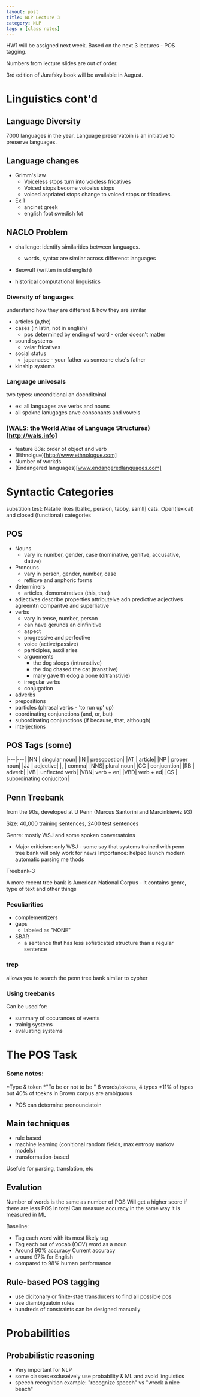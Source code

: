```yaml
---
layout: post
title: NLP Lecture 3
category: NLP
tags : [class notes]
---
```


HW1 will be assigned next week. Based on the next 3 lectures - POS tagging. 

Numbers from lecture slides are out of order. 

3rd edition of Jurafsky book will be available in August. 

# Linguistics cont'd

## Language Diversity
7000 languages in the year. 
Language preservatoin is an initiative to preserve languages. 

## Language changes 
* Grimm's law
	* Voiceless stops turn into voicless fricatives
	* Voiced stops become voicelss stops
	* voiced aspriated stops change to voiced stops or fricatives. 
* Ex 1
	* ancinet greek
	* english foot swedish fot

## NACLO Problem
* challenge: identify similarities between languages. 
	* words, syntax are similar across differenct languages

* Beowulf (written in old english)
* historical computational linguistics

### Diversity of languages
 understand how they are different & how they are similar
* articles (a,the)
* cases (in latin, not in english)
	* pos determined by ending of word - order doesn't matter
* sound systems
	* velar fricatives
* social status
	* japanaese - your father vs someone else's father
* kinship systems

### Language univesals
two types: unconditional an docnditoinal
* ex: all languages ave verbs and nouns
* all spokne lanugages anve consonants and vowels

### (WALS: the World Atlas of Language Structures)[http://wals.info]
* feature 83a: order of object and verb
* (Ethnolgue)[http://www.ethnologue.com]
* Number of workds
* (Endangered languages)[www.endangeredlanguages.com]

# Syntactic Categories
substition test:
Natalie likes [balkc, persion, tabby, samll] cats. 
Open(lexical) and closed (functional) categories


## POS
* Nouns
	* vary in: number, gender, case (nominative, genitve, accusative, dative)
* Pronouns
	* vary in person, gender, number, case
	* reflixve and anphoric forms
* determiners 
	* articles, demonstratives (this, that)
* adjectives
	 describe properties
	attributeive adn predictive adjectives
	agreemtn
	comparitve and superliative
* verbs
	* vary in tense, number, person
	* can have gerunds an dinfinitive
	* aspect
	* progressive and perfective
	* voice (active/passive)
	* participles, auxiliaries
	* arguements
		* the dog sleeps (intranstiive)
		* the dog chased the cat (transtiive)
		* mary gave th edog a bone (ditranstivie)
	* irregular verbs
	* conjugation
* adverbs
* prepositions
* particles (phrasal verbs - 'to run up' up)
* coordinating conjunctions (and, or, but)
* subordinating conjunctions (if because, that, although)
* interjections

## POS Tags (some)


|---|---|
|NN | singular noun|
|IN | presopostion|
|AT | article|
|NP | proper noun|
|JJ | adjective|
|,  | comma|
|NNS| plural noun|
|CC | conjucntion|
|RB | adverb|
|VB | unflected verb|
|VBN| verb + en|
|VBD| verb + ed|
|CS | subordinating conjuciton|

## Penn Treebank
from the 90s, developed at U Penn (Marcus Santorini and Marcinkiewiz 93)

Size: 40,000 training sentences, 2400 test sentences

Genre: mostly WSJ and some spoken conversatoins
* Major criticism: only WSJ - some say that systems trained with penn tree bank will only work for news
Importance: helped launch modern automatic parsing me thods

Treebank-3

A more recent tree bank is American National Corpus - it contains genre, type of text and other things

### Peculiarities
* complementizers
* gaps
	* labeled as "NONE"
* SBAR
	* a sentence that has less sofisticated structure than a regular sentence

### trep
allows you to search the penn tree bank
similar to cypher

### Using treebanks
Can be used for:
* summary of occurances of events
* trainig systems
* evaluating systems

# The POS Task
### Some notes:
*Type & token
	*"To be or not to be " 6 words/tokens, 4 types
*11% of types but 40% of toekns in Brown corpus are ambiguous
* POS can determine pronounciatoin

## Main techniques
* rule based
* machine learning (conitional random fields, max entropy markov models)
* transformation-based

Usefule for parsing, translation, etc


## Evalution
Number of words is the same as number of POS
Will get a higher score if there are less POS in total
Can measure accuracy in the same way it is measured in ML

Baseline:
* Tag each word with its most likely tag
* Tag each out of vocab (OOV) word as a noun
* Around 90% accuracy
Current accuracy
* around 97% for English
* compared to 98% human performance

## Rule-based POS tagging
* use dicitonary or finite-stae transducers to find all possible pos
* use diambiguatoin rules
* hundreds of constraints can be designed manually


# Probabilities
## Probabilistic reasoning
* Very important for NLP
* some classes excluseively use probability & ML and avoid linguistics
* speech recognition example: "recognize speech" vs "wreck a nice beach"
 








